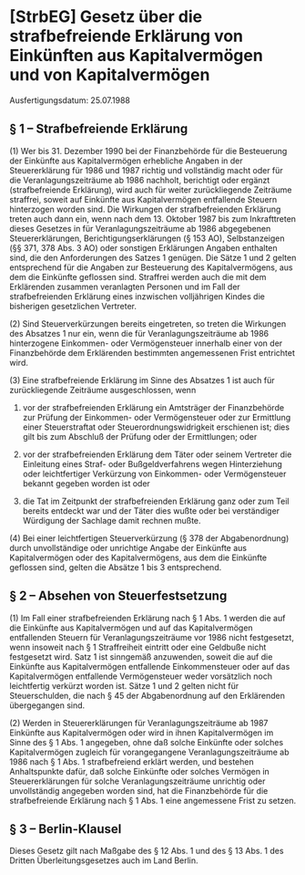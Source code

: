 # [StrbEG] Gesetz über die strafbefreiende Erklärung von Einkünften aus Kapitalvermögen und von Kapitalvermögen

Ausfertigungsdatum: 25.07.1988

 

## § 1 – Strafbefreiende Erklärung

(1) Wer bis 31. Dezember 1990 bei der Finanzbehörde für die Besteuerung der Einkünfte aus Kapitalvermögen erhebliche Angaben in der Steuererklärung für 1986 und 1987 richtig und vollständig macht oder für die Veranlagungszeiträume ab 1986 nachholt, berichtigt oder ergänzt (strafbefreiende Erklärung), wird auch für weiter zurückliegende Zeiträume straffrei, soweit auf Einkünfte aus Kapitalvermögen entfallende Steuern hinterzogen worden sind. Die Wirkungen der strafbefreienden Erklärung treten auch dann ein, wenn nach dem 13. Oktober 1987 bis zum Inkrafttreten dieses Gesetzes in für Veranlagungszeiträume ab 1986 abgegebenen Steuererklärungen, Berichtigungserklärungen (§ 153 AO), Selbstanzeigen (§§ 371, 378 Abs. 3 AO) oder sonstigen Erklärungen Angaben enthalten sind, die den Anforderungen des Satzes 1 genügen. Die Sätze 1 und 2 gelten entsprechend für die Angaben zur Besteuerung des Kapitalvermögens, aus dem die Einkünfte geflossen sind. Straffrei werden auch die mit dem Erklärenden zusammen veranlagten Personen und im Fall der strafbefreienden Erklärung eines inzwischen volljährigen Kindes die bisherigen gesetzlichen Vertreter.

(2) Sind Steuerverkürzungen bereits eingetreten, so treten die Wirkungen des Absatzes 1 nur ein, wenn die für Veranlagungszeiträume ab 1986 hinterzogene Einkommen- oder Vermögensteuer innerhalb einer von der Finanzbehörde dem Erklärenden bestimmten angemessenen Frist entrichtet wird.

(3) Eine strafbefreiende Erklärung im Sinne des Absatzes 1 ist auch für zurückliegende Zeiträume ausgeschlossen, wenn

1. vor der strafbefreienden Erklärung ein Amtsträger der Finanzbehörde zur Prüfung der Einkommen- oder Vermögensteuer oder zur Ermittlung einer Steuerstraftat oder Steuerordnungswidrigkeit erschienen ist; dies gilt bis zum Abschluß der Prüfung oder der Ermittlungen; oder

2. vor der strafbefreienden Erklärung dem Täter oder seinem Vertreter die Einleitung eines Straf- oder Bußgeldverfahrens wegen Hinterziehung oder leichtfertiger Verkürzung von Einkommen- oder Vermögensteuer bekannt gegeben worden ist oder

3. die Tat im Zeitpunkt der strafbefreienden Erklärung ganz oder zum Teil bereits entdeckt war und der Täter dies wußte oder bei verständiger Würdigung der Sachlage damit rechnen mußte.

(4) Bei einer leichtfertigen Steuerverkürzung (§ 378 der Abgabenordnung) durch unvollständige oder unrichtige Angabe der Einkünfte aus Kapitalvermögen oder des Kapitalvermögens, aus dem die Einkünfte geflossen sind, gelten die Absätze 1 bis 3 entsprechend.


## § 2 – Absehen von Steuerfestsetzung

(1) Im Fall einer strafbefreienden Erklärung nach § 1 Abs. 1 werden die auf die Einkünfte aus Kapitalvermögen und auf das Kapitalvermögen entfallenden Steuern für Veranlagungszeiträume vor 1986 nicht festgesetzt, wenn insoweit nach § 1 Straffreiheit eintritt oder eine Geldbuße nicht festgesetzt wird. Satz 1 ist sinngemäß anzuwenden, soweit die auf die Einkünfte aus Kapitalvermögen entfallende Einkommensteuer oder auf das Kapitalvermögen entfallende Vermögensteuer weder vorsätzlich noch leichtfertig verkürzt worden ist. Sätze 1 und 2 gelten nicht für Steuerschulden, die nach § 45 der Abgabenordnung auf den Erklärenden übergegangen sind.

(2) Werden in Steuererklärungen für Veranlagungszeiträume ab 1987 Einkünfte aus Kapitalvermögen oder wird in ihnen Kapitalvermögen im Sinne des § 1 Abs. 1 angegeben, ohne daß solche Einkünfte oder solches Kapitalvermögen zugleich für vorangegangene Veranlagungszeiträume ab 1986 nach § 1 Abs. 1 strafbefreiend erklärt werden, und bestehen Anhaltspunkte dafür, daß solche Einkünfte oder solches Vermögen in Steuererklärungen für solche Veranlagungszeiträume unrichtig oder unvollständig angegeben worden sind, hat die Finanzbehörde für die strafbefreiende Erklärung nach § 1 Abs. 1 eine angemessene Frist zu setzen.


## § 3 – Berlin-Klausel

Dieses Gesetz gilt nach Maßgabe des § 12 Abs. 1 und des § 13 Abs. 1 des Dritten Überleitungsgesetzes auch im Land Berlin.
